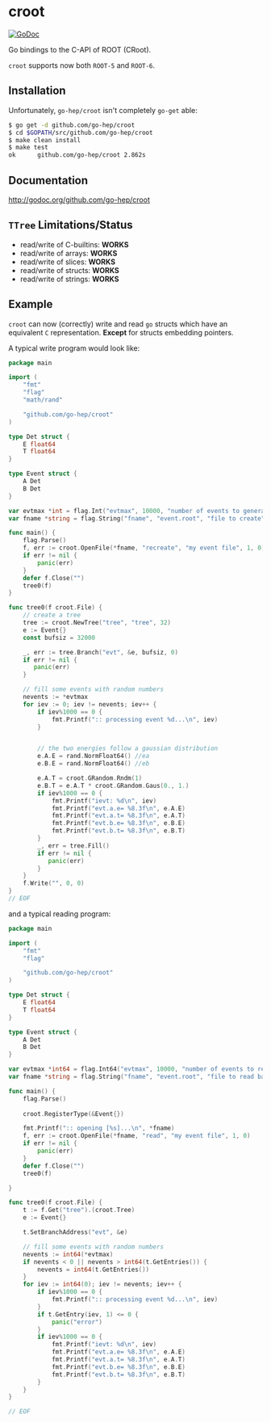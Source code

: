croot
=====

[![GoDoc](https://godoc.org/github.com/go-hep/croot?status.svg)](https://godoc.org/github.com/go-hep/croot)

Go bindings to the C-API of ROOT (CRoot).

`croot` supports now both `ROOT-5` and `ROOT-6`.

## Installation

Unfortunately, ``go-hep/croot`` isn't completely ``go-get`` able:

```sh
$ go get -d github.com/go-hep/croot
$ cd $GOPATH/src/github.com/go-hep/croot
$ make clean install
$ make test
ok  	github.com/go-hep/croot	2.862s
```    


## Documentation

 http://godoc.org/github.com/go-hep/croot


## ``TTree`` Limitations/Status

- read/write of C-builtins: **WORKS**
- read/write of arrays: **WORKS**
- read/write of slices: **WORKS**
- read/write of structs: **WORKS**
- read/write of strings: **WORKS**

## Example

`croot` can now (correctly) write and read `go` structs which have
an equivalent `C` representation.
**Except** for structs embedding pointers.

A typical write program would look like:

``` go
package main

import (
	"fmt"
	"flag"
	"math/rand"

	"github.com/go-hep/croot"
)

type Det struct {
	E float64
	T float64
}

type Event struct {
	A Det
	B Det
}

var evtmax *int = flag.Int("evtmax", 10000, "number of events to generate")
var fname *string = flag.String("fname", "event.root", "file to create")

func main() {
	flag.Parse()
	f, err := croot.OpenFile(*fname, "recreate", "my event file", 1, 0)
	if err != nil {
		panic(err)
	}
	defer f.Close("")
	tree0(f)
}

func tree0(f croot.File) {
	// create a tree
	tree := croot.NewTree("tree", "tree", 32)
	e := Event{}
	const bufsiz = 32000

	_, err := tree.Branch("evt", &e, bufsiz, 0)
	if err != nil {
	   panic(err)
	}

	// fill some events with random numbers
	nevents := *evtmax
	for iev := 0; iev != nevents; iev++ {
		if iev%1000 == 0 {
			fmt.Printf(":: processing event %d...\n", iev)
		}


		// the two energies follow a gaussian distribution
		e.A.E = rand.NormFloat64() //ea
		e.B.E = rand.NormFloat64() //eb

		e.A.T = croot.GRandom.Rndm(1)
		e.B.T = e.A.T * croot.GRandom.Gaus(0., 1.)
		if iev%1000 == 0 {
			fmt.Printf("ievt: %d\n", iev)
			fmt.Printf("evt.a.e= %8.3f\n", e.A.E)
			fmt.Printf("evt.a.t= %8.3f\n", e.A.T)
			fmt.Printf("evt.b.e= %8.3f\n", e.B.E)
			fmt.Printf("evt.b.t= %8.3f\n", e.B.T)
		}
		_, err = tree.Fill()
		if err != nil {
		   panic(err)
        }
	}
	f.Write("", 0, 0)
}
// EOF
```

and a typical reading program:
``` go
package main

import (
	"fmt"
	"flag"

	"github.com/go-hep/croot"
)

type Det struct {
	E float64
	T float64
}

type Event struct {
	A Det
	B Det
}

var evtmax *int64 = flag.Int64("evtmax", 10000, "number of events to read")
var fname *string = flag.String("fname", "event.root", "file to read back")

func main() {
	flag.Parse()
	
	croot.RegisterType(&Event{})

	fmt.Printf(":: opening [%s]...\n", *fname)
	f, err := croot.OpenFile(*fname, "read", "my event file", 1, 0)
	if err != nil {
		panic(err)
	}
	defer f.Close("")
	tree0(f)

}

func tree0(f croot.File) {
	t := f.Get("tree").(croot.Tree)
	e := Event{}

	t.SetBranchAddress("evt", &e)

	// fill some events with random numbers
	nevents := int64(*evtmax)
	if nevents < 0 || nevents > int64(t.GetEntries()) {
		nevents = int64(t.GetEntries())
	}
	for iev := int64(0); iev != nevents; iev++ {
		if iev%1000 == 0 {
			fmt.Printf(":: processing event %d...\n", iev)
		}
		if t.GetEntry(iev, 1) <= 0 {
			panic("error")
		}
		if iev%1000 == 0 {
			fmt.Printf("ievt: %d\n", iev)
			fmt.Printf("evt.a.e= %8.3f\n", e.A.E)
			fmt.Printf("evt.a.t= %8.3f\n", e.A.T)
			fmt.Printf("evt.b.e= %8.3f\n", e.B.E)
			fmt.Printf("evt.b.t= %8.3f\n", e.B.T)
		}
	}
}

// EOF
```
